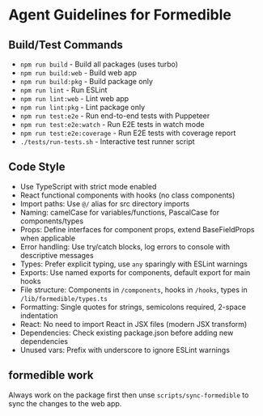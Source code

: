 # Agent Guidelines for Formedible

## Build/Test Commands
- `npm run build` - Build all packages (uses turbo)
- `npm run build:web` - Build web app
- `npm run build:pkg` - Build package only
- `npm run lint` - Run ESLint
- `npm run lint:web` - Lint web app
- `npm run lint:pkg` - Lint package only
- `npm run test:e2e` - Run end-to-end tests with Puppeteer
- `npm run test:e2e:watch` - Run E2E tests in watch mode
- `npm run test:e2e:coverage` - Run E2E tests with coverage report
- `./tests/run-tests.sh` - Interactive test runner script

## Code Style
- Use TypeScript with strict mode enabled
- React functional components with hooks (no class components)
- Import paths: Use `@/` alias for src directory imports
- Naming: camelCase for variables/functions, PascalCase for components/types
- Props: Define interfaces for component props, extend BaseFieldProps when applicable
- Error handling: Use try/catch blocks, log errors to console with descriptive messages
- Types: Prefer explicit typing, use `any` sparingly with ESLint warnings
- Exports: Use named exports for components, default export for main hooks
- File structure: Components in `/components`, hooks in `/hooks`, types in `/lib/formedible/types.ts`
- Formatting: Single quotes for strings, semicolons required, 2-space indentation
- React: No need to import React in JSX files (modern JSX transform)
- Dependencies: Check existing package.json before adding new dependencies
- Unused vars: Prefix with underscore to ignore ESLint warnings

## formedible work
Always work on the package first then unse `scripts/sync-formedible` to sync the changes to the web app.
